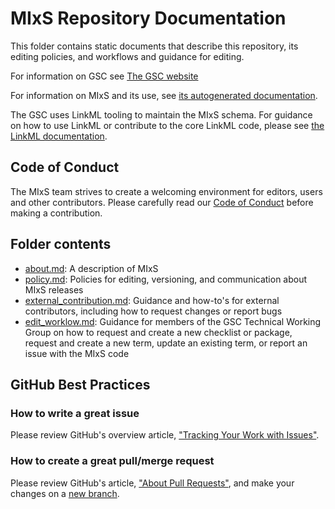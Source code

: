 # MIxS Repository Documentation
This folder contains static documents that describe this repository, its editing policies, and workflows and guidance for editing.

For information on GSC see [The GSC website](https://www.gensc.org/)

For information on MIxS and its use, see [its autogenerated documentation](https://w3id.org/mixs).

The GSC uses LinkML tooling to maintain the MIxS schema. For guidance on how to use LinkML or contribute to the core LinkML code, please see [the LinkML documentation](https://linkml.io/linkml/).

## Code of Conduct

The MIxS team strives to create a welcoming environment for editors, users and other contributors.
Please carefully read our [Code of Conduct](../../CODE_OF_CONDUCT.md) before making a contribution.

## Folder contents

* [about.md](about.md): A description of MIxS
* [policy.md](policy.md): Policies for editing, versioning, and communication about MIxS releases
* [external_contribution.md](external_contribution.md): Guidance and how-to's for external contributors, including how to request changes or report bugs
* [edit_worklow.md](edit_worklow.md): Guidance for members of the GSC Technical Working Group on how to request and create a new checklist or package, request and create a new term, update an existing term, or report an issue with the MIxS code

## GitHub Best Practices

### How to write a great issue

Please review GitHub's overview article,
["Tracking Your Work with Issues"][about-issues].

### How to create a great pull/merge request

Please review GitHub's article, ["About Pull Requests"][about-pulls],
and make your changes on a [new branch][about-branches].

[about-branches]: https://docs.github.com/en/pull-requests/collaborating-with-pull-requests/proposing-changes-to-your-work-with-pull-requests/about-branches
[about-issues]: https://docs.github.com/en/issues/tracking-your-work-with-issues/about-issues
[about-pulls]: https://docs.github.com/en/pull-requests/collaborating-with-pull-requests/proposing-changes-to-your-work-with-pull-requests/about-pull-requests
[issues]: https://github.com/GenomicsStandardsConsortium/mixs/issues/
[pulls]: https://github.com/GenomicsStandardsConsortium/mixs/pulls/
